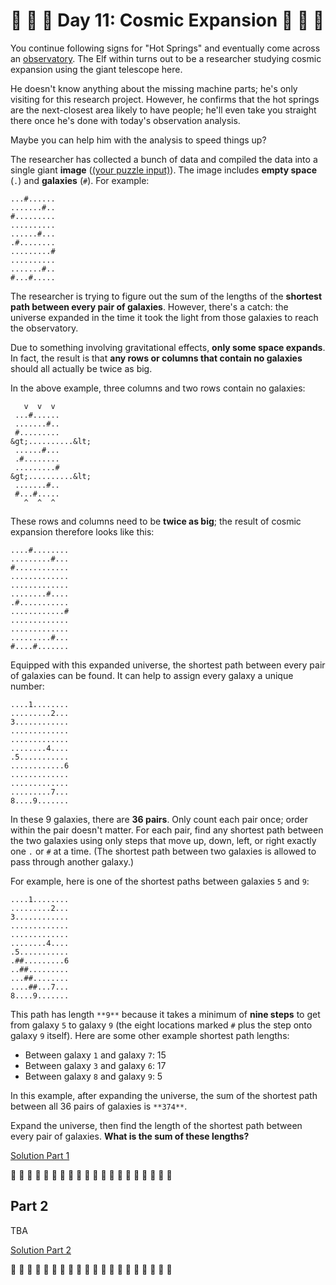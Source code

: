 # 🎄 🎅 🎄 Day 11: Cosmic Expansion 🎄 🎅 🎄 

You continue following signs for "Hot Springs" and eventually come across an [observatory](https://en.wikipedia.org/wiki/Observatory). The Elf within turns out to be a researcher studying cosmic expansion using the giant telescope here.

He doesn't know anything about the missing machine parts; he's only visiting for this research project. However, he confirms that the hot springs are the next-closest area likely to have people; he'll even take you straight there once he's done with today's observation analysis.

Maybe you can help him with the analysis to speed things up?

The researcher has collected a bunch of data and compiled the data into a single giant **image** ([(your puzzle input)](data/input.txt)). The image includes **empty space** (`.`) and **galaxies** (`#`). For example:


```
...#......
.......#..
#.........
..........
......#...
.#........
.........#
..........
.......#..
#...#.....

```

The researcher is trying to figure out the sum of the lengths of the **shortest path between every pair of galaxies**. However, there's a catch: the universe expanded in the time it took the light from those galaxies to reach the observatory.

Due to something involving gravitational effects, **only some space expands**. In fact, the result is that **any rows or columns that contain no galaxies** should all actually be twice as big.

In the above example, three columns and two rows contain no galaxies:


```
   v  v  v
 ...#......
 .......#..
 #.........
&gt;..........&lt;
 ......#...
 .#........
 .........#
&gt;..........&lt;
 .......#..
 #...#.....
   ^  ^  ^

```

These rows and columns need to be **twice as big**; the result of cosmic expansion therefore looks like this:


```
....#........
.........#...
#............
.............
.............
........#....
.#...........
............#
.............
.............
.........#...
#....#.......

```

Equipped with this expanded universe, the shortest path between every pair of galaxies can be found. It can help to assign every galaxy a unique number:


```
....1........
.........2...
3............
.............
.............
........4....
.5...........
............6
.............
.............
.........7...
8....9.......

```

In these 9 galaxies, there are **36 pairs**. Only count each pair once; order within the pair doesn't matter. For each pair, find any shortest path between the two galaxies using only steps that move up, down, left, or right exactly one `.` or `#` at a time. (The shortest path between two galaxies is allowed to pass through another galaxy.)

For example, here is one of the shortest paths between galaxies `5` and `9`:


```
....1........
.........2...
3............
.............
.............
........4....
.5...........
.##.........6
..##.........
...##........
....##...7...
8....9.......

```

This path has length `**9**` because it takes a minimum of **nine steps** to get from galaxy `5` to galaxy `9` (the eight locations marked `#` plus the step onto galaxy `9` itself). Here are some other example shortest path lengths:


- Between galaxy `1` and galaxy `7`: 15
- Between galaxy `3` and galaxy `6`: 17
- Between galaxy `8` and galaxy `9`: 5


In this example, after expanding the universe, the sum of the shortest path between all 36 pairs of galaxies is `**374**`.

Expand the universe, then find the length of the shortest path between every pair of galaxies. **What is the sum of these lengths?**

[Solution Part 1](./part1/index.ts)

🎄 🎄 🎄 🎄 🎄 🎄 🎄 🎄 🎄 🎄 🎄 🎄 🎄 🎄 🎄 🎄 🎄 🎄 🎄 🎄

## Part 2

TBA

[Solution Part 2](./part2/index.ts)

🎄 🎄 🎄 🎄 🎄 🎄 🎄 🎄 🎄 🎄 🎄 🎄 🎄 🎄 🎄 🎄 🎄 🎄 🎄 🎄